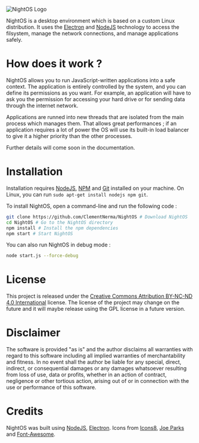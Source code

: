 
![NightOS Logo](http://i.imgur.com/iRikS7cl.png)

NightOS is a desktop environment which is based on a custom Linux distribution. It uses the [Electron](https://github.com/electron/electron) and [NodeJS](https://nodejs.org) technology to access the filsystem, manage the network connections, and manage applications safely.

# How does it work ?

NightOS allows you to run JavaScript-written applications into a safe context. The application is entirely controlled by the system, and you can define its permissions as you want. For example, an application will have to ask you the permission for accessing your hard drive or for sending data through the internet network.

Applications are runned into new threads that are isolated from the main process which manages them. That allows great performances ; if an application requires a lot of power the OS will use its built-in load balancer to give it a higher priority than the other processes.

Further details will come soon in the documentation.

# Installation

Installation requires [NodeJS](https://nodejs.org), [NPM](https://npmjs.com) and [Git](https://git-scm.com/) installed on your machine. On Linux, you can run `sudo apt-get install nodejs npm git`.

To install NightOS, open a command-line and run the following code :

```bash
git clone https://github.com/ClementNerma/NightOS # Download NightOS
cd NightOS # Go to the NightOS directory
npm install # Install the npm dependencies
npm start # Start NightOS
```

You can also run NightOS in debug mode :

```bash
node start.js --force-debug
```

# License

This project is released under the [Creative Commons Attribution BY-NC-ND 4.0 International](https://creativecommons.org/licenses/by-nc-nd/4.0/) license.
The license of the project may change on the future and it will maybe release using the GPL license in a future version.

# Disclaimer

The software is provided "as is" and the author disclaims all warranties
with regard to this software including all implied warranties of
merchantability and fitness. In no event shall the author be liable for
any special, direct, indirect, or consequential damages or any damages
whatsoever resulting from loss of use, data or profits, whether in an action
of contract, negligence or other tortious action, arising out of or in
connection with the use or performance of this software.

# Credits

NightOS was built using [NodeJS](https://nodejs.org), [Electron](https://github.com/electron/electron).
Icons from [Icons8](https://icons8.com), [Joe Parks](https://www.flickr.com/people/34450190@N08) and [Font-Awesome](http://fortawesome.github.io/Font-Awesome).
